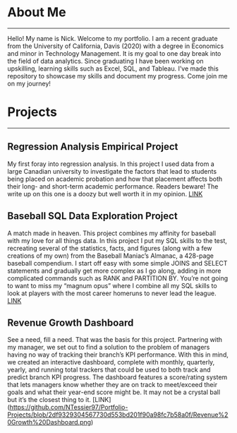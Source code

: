 # About Me
________________________________________
Hello! My name is Nick. Welcome to my portfolio. I am a recent graduate from the University of California, Davis (2020) with a degree in Economics and minor in Technology Management. It is my goal to one day break into the field of data analytics. Since graduating I have been working on upskilling, learning skills such as Excel, SQL, and Tableau. I’ve made this repository to showcase my skills and document my progress. Come join me on my journey! 

# Projects
________________________________________

## Regression Analysis Empirical Project

My first foray into regression analysis. In this project I used data from a large Canadian university to investigate the factors that lead to students being placed on academic probation and how that placement affects both their long- and short-term academic performance. Readers beware! The write up on this one is a doozy but well worth it in my opinion. [LINK](https://github.com/NTessier97/Portfolio-Projects/blob/18ad2d857fa85c123740d0191feecea3984ee7e3/Empirical%20Project%20Final%20Draft.pdf)

## Baseball SQL Data Exploration Project

A match made in heaven. This project combines my affinity for baseball with my love for all things data. In this project I put my SQL skills to the test, recreating several of the statistics, facts, and figures (along with a few creations of my own) from the Baseball Maniac’s Almanac, a 428-page baseball compendium. I start off easy with some simple JOINS and SELECT statements and gradually get more complex as I go along, adding in more complicated commands such as RANK and PARTITION BY. You’re not going to want to miss my “magnum opus” where I combine all my SQL skills to look at players with the most career homeruns to never lead the league. [LINK](https://github.com/NTessier97/Portfolio-Projects/blob/98e32bfe1a34c1872fcd19b1b8a4daf3efe3d2eb/Baseball%20SQL%20Project.sql)

## Revenue Growth Dashboard

See a need, fill a need. That was the basis for this project. Partnering with my manager, we set out to find a solution to the problem of managers having no way of tracking their branch’s KPI performance. With this in mind, we created an interactive dashboard, complete with monthly, quarterly, yearly, and running total trackers that could be used to both track and predict branch KPI progress. The dashboard features a score/rating system that lets managers know whether they are on track to meet/exceed their goals and what their year-end score might be. It may not be a crystal ball but it’s the closest thing to it. [LINK] (https://github.com/NTessier97/Portfolio-Projects/blob/2df9329304567730d553bd201f90a98fc7b58a0f/Revenue%20Growth%20Dashboard.png) 
  

